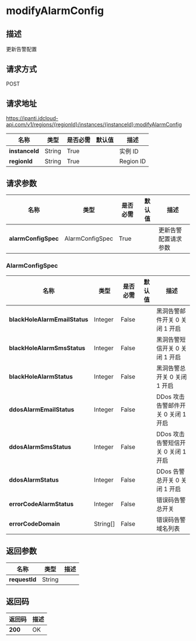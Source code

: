 # modifyAlarmConfig


## 描述
更新告警配置

## 请求方式
POST

## 请求地址
https://ipanti.jdcloud-api.com/v1/regions/{regionId}/instances/{instanceId}:modifyAlarmConfig

|名称|类型|是否必需|默认值|描述|
|---|---|---|---|---|
|**instanceId**|String|True||实例 ID|
|**regionId**|String|True||Region ID|

## 请求参数
|名称|类型|是否必需|默认值|描述|
|---|---|---|---|---|
|**alarmConfigSpec**|AlarmConfigSpec|True||更新告警配置请求参数|

### AlarmConfigSpec
|名称|类型|是否必需|默认值|描述|
|---|---|---|---|---|
|**blackHoleAlarmEmailStatus**|Integer|False||黑洞告警邮件开关 0 关闭 1 开启|
|**blackHoleAlarmSmsStatus**|Integer|False||黑洞告警短信开关 0 关闭 1 开启|
|**blackHoleAlarmStatus**|Integer|False||黑洞告警总开关  0 关闭 1 开启|
|**ddosAlarmEmailStatus**|Integer|False||DDos 攻击告警邮件开关  0 关闭 1 开启|
|**ddosAlarmSmsStatus**|Integer|False||DDos 攻击告警短信开关  0 关闭 1 开启|
|**ddosAlarmStatus**|Integer|False||DDos 告警总开关 0 关闭 1 开启|
|**errorCodeAlarmStatus**|Integer|False||错误码告警总开关|
|**errorCodeDomain**|String[]|False||错误码告警域名列表|

## 返回参数
|名称|类型|描述|
|---|---|---|
|**requestId**|String||



## 返回码
|返回码|描述|
|---|---|
|**200**|OK|
